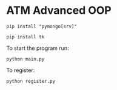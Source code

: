 # ATM Advanced OOP

```
pip install "pymongo[srv]"

pip install tk
```


To start the program run:

```
python main.py
```

To register:

```
python register.py
```

